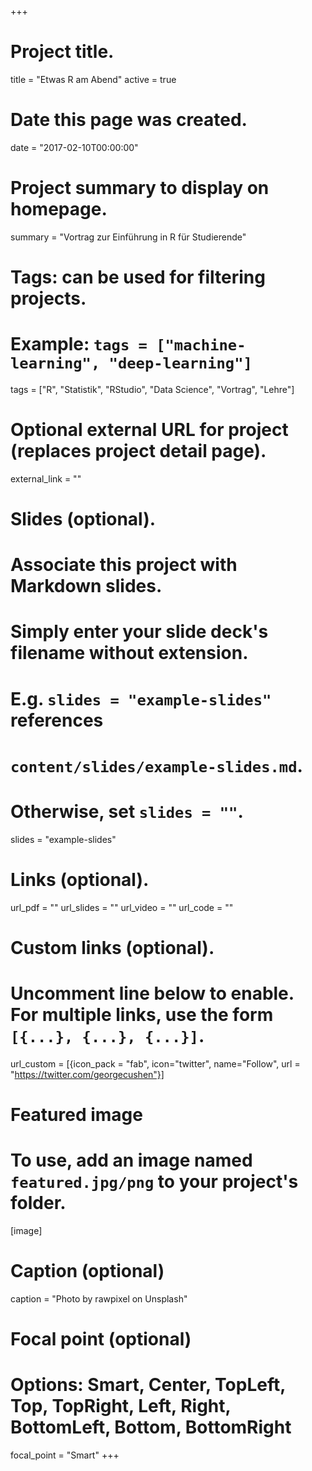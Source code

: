 +++
# Project title.
title = "Etwas R am Abend"
active = true

# Date this page was created.
date = "2017-02-10T00:00:00"

# Project summary to display on homepage.
summary = "Vortrag zur Einführung in R für Studierende"

# Tags: can be used for filtering projects.
# Example: `tags = ["machine-learning", "deep-learning"]`
tags = ["R", "Statistik", "RStudio", "Data Science", "Vortrag", "Lehre"]

# Optional external URL for project (replaces project detail page).
external_link = ""

# Slides (optional).
#   Associate this project with Markdown slides.
#   Simply enter your slide deck's filename without extension.
#   E.g. `slides = "example-slides"` references 
#   `content/slides/example-slides.md`.
#   Otherwise, set `slides = ""`.
slides = "example-slides"

# Links (optional).
url_pdf = ""
url_slides = ""
url_video = ""
url_code = ""

# Custom links (optional).
#   Uncomment line below to enable. For multiple links, use the form `[{...}, {...}, {...}]`.
url_custom = [{icon_pack = "fab", icon="twitter", name="Follow", url = "https://twitter.com/georgecushen"}]

# Featured image
# To use, add an image named `featured.jpg/png` to your project's folder. 
[image]
  # Caption (optional)
  caption = "Photo by rawpixel on Unsplash"
  
  # Focal point (optional)
  # Options: Smart, Center, TopLeft, Top, TopRight, Left, Right, BottomLeft, Bottom, BottomRight
  focal_point = "Smart"
+++

